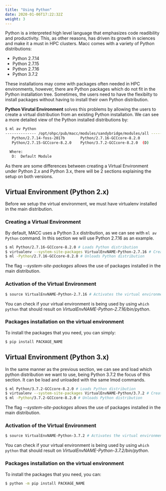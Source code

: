 ```yaml
---
title: "Using Python"
date: 2020-01-06T17:22:32Z
weight: 3
---
```


Python is a interpreted high level language that emphasizes code readibility and productivity. This, as other reasons, has driven its growth in sciences and make it a must in HPC clusters. Macc comes with a variety of Python distributions:
 - Python 2.7.14
 - Python 2.7.15
 - Python 2.7.16
 - Python 3.7.2  

These installations may come with packages often needed in HPC environments, however, there are Python packages which do not fit in the Python installation tree. Sometimes, the users need to have the flexibilty to install packages without having to install their own Python distribution.

**Python Virutal Environment** solves this problems by allowing the users to create a virtual distribution from an existing Python installation. We can see a more detailed view of the Python installed distributions by:

```bash
$ ml av Python
-------------- /opt/ohpc/pub/macc/modules/sandybridge/modules/all --------------
   Python/2.7.14-foss-2017b       Python/2.7.16-GCCcore-8.2.0
   Python/2.7.15-GCCcore-8.2.0    Python/3.7.2-GCCcore-8.2.0  (D)

  Where:
   D:  Default Module

```

As there are some differences between creating a Virtual Environment under Python 2.x and Python 3.x, there will be 2 sections explaining the setup on both versions.

## Virtual Environment (Python 2.x)

Before we setup the virtual environment, we must have virtualenv installed in the main distribution.

### Creating a Virtual Environment

By default, MACC uses a Python 3.x distribution, as we can see with `ml av Python` command. In this section we will use Python 2.7.16 as an example.

```bash
$ ml Python/2.7.16-GCCcore-8.2.0 # Loads Python distribution
$ virtualenv --system-site-packages VirtualEnvNAME-Python-2.7.16 # Creates the virtual environment
$ ml -Python/2.7.16-GCCcore-8.2.0 # Unloads Python distribution
```
The flag *--system-site-packages* allows the use of packages installed in the main distribution.


### Activation of the Virtual Environment 

```bash
$ source VirtualEnvNAME-Python-2.7.16 # Activates the virtual environment
```

You can check if your virtual environment is being used by using `which python` that should result on *VirtualEnvNAME-Python-2.7.16/bin/python*.

### Packages installation on the virtual environment 

To install the packages that you need, you can simply:

```bash
$ pip install PACKAGE_NAME
```


## Virtual Environment (Python 3.x)

In the same manner as the previous section, we can see and load which python distribution we want to use, being Python 3.7.2 the focus of this section. It can be load and unloaded with the same lmod commands.

```bash
$ ml Python/3.7.2-GCCcore-8.2.0 # Loads Python distribution
$ virtualenv --system-site-packages VirtualEnvNAME-Python/3.7.2 # Creates the virtual environment
$ ml -Python/3.7.2-GCCcore-8.2.0 # Unloads Python distribution
```
The flag *--system-site-packages* allows the use of packages installed in the main distribution.


### Activation of the Virtual Environment 

```bash
$ source VirtualEnvNAME-Python-3.7.2 # Activates the virtual environment
```

You can check if your virtual environment is being used by using `which python` that should result on *VirtualEnvNAME-Python-3.7.2/bin/python*.

### Packages installation on the virtual environment 

To install the packages that you need, you can:

```bash
$ python -m pip install PACKAGE_NAME
```
